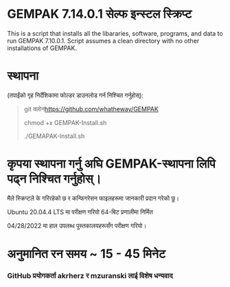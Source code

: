 # GEMPAK 7.14.0.1 सेल्फ इन्स्टल स्क्रिप्ट

This is a script that installs all the libararies, software, programs, and data to run GEMPAK 7.10.0.1.  Script assumes a clean directory with no other installations of GEMPAK.

# स्थापना

(तपाईंको गृह निर्देशिकामा फोल्डर डाउनलोड गर्न निश्चित गर्नुहोस्):

> git क्लोन<https://github.com/whatheway/GEMPAK>
>
> chmod +x GEMPAK-Install.sh
>
> ./GEMAPAK-Install.sh

# कृपया स्थापना गर्नु अघि GEMPAK-स्थापना लिपि पढ्न निश्चित गर्नुहोस्।

मैले स्क्रिप्टले के गरिरहेको छ र कन्फिगरेसन फाइलहरूमा जानकारी प्रदान गरेको छु।

Ubuntu 20.04.4 LTS मा परीक्षण गरियो
64-बिट प्रणालीमा निर्मित

04/28/2022 मा हाल उपलब्ध पुस्तकालयहरूसँग परीक्षण गरियो।

# अनुमानित रन समय ~ 15 - 45 मिनेट

### GitHub प्रयोगकर्ता akrherz र mzuranski लाई विशेष धन्यवाद
